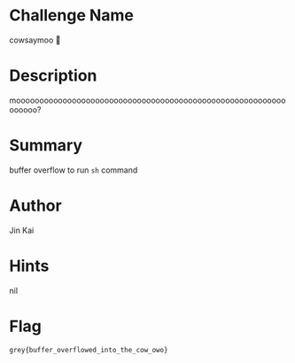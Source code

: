 # Challenge Name

cowsaymoo 🍼

# Description

moooooooooooooooooooooooooooooooooooooooooooooooooooooooooooooooo?

# Summary

buffer overflow to run `sh` command

# Author

Jin Kai

# Hints

nil

# Flag

`grey{buffer_overflowed_into_the_cow_owo}`
